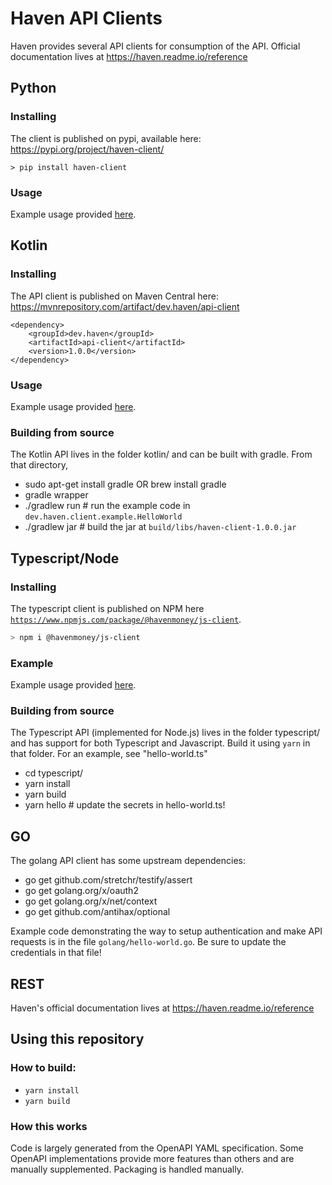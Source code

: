 # Haven API Clients

Haven provides several API clients for consumption of the API. Official documentation lives at
https://haven.readme.io/reference

## Python

### Installing

The client is published on pypi, available here: https://pypi.org/project/haven-client/

```
> pip install haven-client
```

### Usage
Example usage provided [here](https://github.com/havenmoney/platform-clients/blob/master/python/README.md).

## Kotlin
### Installing

The API client is published on Maven Central here: https://mvnrepository.com/artifact/dev.haven/api-client

```
<dependency>
    <groupId>dev.haven</groupId>
    <artifactId>api-client</artifactId>
    <version>1.0.0</version>
</dependency>
```

### Usage 
Example usage provided 
[here](https://github.com/havenmoney/platform-clients/blob/master/kotlin/src/main/kotlin/dev/haven/client/example/HelloWorld.kt).

### Building from source
The Kotlin API lives in the folder kotlin/ and can be built with gradle. From that directory,
* sudo apt-get install gradle OR  brew install gradle
* gradle wrapper
* ./gradlew run # run the example code in `dev.haven.client.example.HelloWorld`
* ./gradlew jar # build the jar at `build/libs/haven-client-1.0.0.jar`

## Typescript/Node

### Installing

The typescript client is published on NPM here [`https://www.npmjs.com/package/@havenmoney/js-client`](https://www.npmjs.com/package/@havenmoney/js-client).
```bash
> npm i @havenmoney/js-client
```

### Example
Example usage provided [here](https://www.npmjs.com/package/@havenmoney/js-client).

### Building from source
The Typescript API (implemented for Node.js) lives in the folder typescript/ and has support for both Typescript and
Javascript. Build it using `yarn` in that folder. For an example, see "hello-world.ts"
* cd typescript/
* yarn install
* yarn build
* yarn hello # update the secrets in hello-world.ts!

## GO

The golang API client has some upstream dependencies:
* go get github.com/stretchr/testify/assert
* go get golang.org/x/oauth2
* go get golang.org/x/net/context
* go get github.com/antihax/optional

Example code demonstrating the way to setup authentication and make API requests is in the file
`golang/hello-world.go`. Be sure to update the credentials in that file!

## REST

Haven's official documentation lives at https://haven.readme.io/reference

## Using this repository

### How to build:

* `yarn install`
* `yarn build`

### How this works
Code is largely generated from the OpenAPI YAML specification.
Some OpenAPI implementations provide more features than others and are manually supplemented.
Packaging is handled manually.
